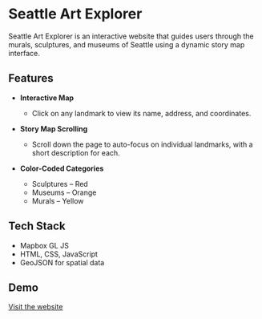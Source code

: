 # Seattle Art Explorer

Seattle Art Explorer is an interactive website that guides users through the murals, sculptures, and museums of Seattle using a dynamic story map interface.

## Features

- **Interactive Map**  
  - Click on any landmark to view its name, address, and coordinates.
  
- **Story Map Scrolling**  
  - Scroll down the page to auto-focus on individual landmarks, with a short description for each.

- **Color-Coded Categories**  
  - Sculptures – Red  
  - Museums – Orange  
  - Murals – Yellow

## Tech Stack

- Mapbox GL JS
- HTML, CSS, JavaScript
- GeoJSON for spatial data

## Demo

[Visit the website](https://soundcore23.github.io/GEOG458finalproject1.io/Final%20Project/)

